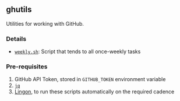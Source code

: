 ## ghutils

Utilities for working with GitHub.

### Details

- [`weekly.sh`](https://github.com/swinton/ghutils/blob/master/bin/weekly.sh): Script that tends to all once-weekly tasks

### Pre-requisites

1. GitHub API Token, stored in `GITHUB_TOKEN` environment variable
1. [`jq`](https://stedolan.github.io/jq/)
1. [Lingon](https://www.peterborgapps.com/lingon/), to run these scripts automatically on the required cadence
